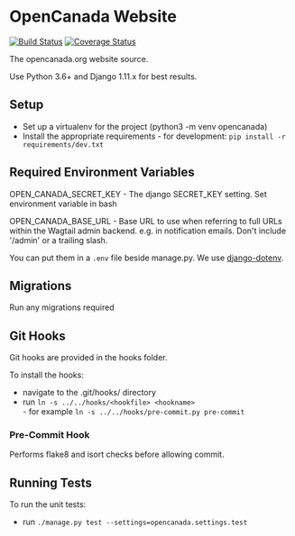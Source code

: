 # OpenCanada Website
[![Build Status](https://www.travis-ci.org/CIGIHub/opencanada.svg?branch=staging)](https://www.travis-ci.org/CIGIHub/opencanada)
[![Coverage Status](https://coveralls.io/repos/github/CIGIHub/opencanada/badge.svg?branch=staging)](https://coveralls.io/github/CIGIHub/opencanada?branch=staging)

The opencanada.org website source.

Use Python 3.6+ and Django 1.11.x for best results.

## Setup
  -  Set up a virtualenv for the project (python3 -m venv opencanada)
  -  Install the appropriate requirements
    -  for development: `pip install -r requirements/dev.txt`

## Required Environment Variables
OPEN_CANADA_SECRET_KEY - The django SECRET_KEY setting.
Set environment variable in bash

OPEN_CANADA_BASE_URL - Base URL to use when referring to full URLs within the
Wagtail admin backend. e.g. in notification emails. Don't include '/admin' or
a trailing slash.

You can put them in a `.env` file beside manage.py. We use
[django-dotenv](https://pypi.python.org/pypi/django-dotenv/1.4.1).

## Migrations
Run any migrations required

## Git Hooks
Git hooks are provided in the hooks folder.

To install the hooks:

  -  navigate to the .git/hooks/ directory
  -  run `ln -s ../../hooks/<hookfile> <hookname>`  
    -  for example `ln -s ../../hooks/pre-commit.py pre-commit`

### Pre-Commit Hook
Performs flake8 and isort checks before allowing commit.

## Running Tests
To run the unit tests:

  -  run `./manage.py test --settings=opencanada.settings.test`
